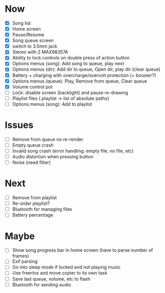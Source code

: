 # Now
- [x] Song list
- [x] Home screen
- [x] Pause/Resume
- [x] Song queue screen
- [x] switch to 3.5mm jack
- [x] Stereo with 2 MAX98357A
- [x] Ability to lock controls on double press of action button
- [x] Options menus (song): Add song to queue, play next
- [x] Options menus (dir): Add dir to queue, Open dir, play dir (clear queue)
- [x] Battery + charging with overcharge/overvolt protection (+ booster?)
- [x] Options menus (queue): Play, Remove from queue, Clear queue
- [x] Volume control pot
- [ ] Lock: disable screen (backlight) and pause re-drawing
- [ ] Playlist files (.playlist -> list of absolute paths)
- [ ] Options menus (song): Add to playlist

# Issues
- [ ] Remove from queue no re-render
- [ ] Empty queue crash
- [ ] Invalid song crash (error handling: empty file, no file, etc)
- [ ] Audio distortion when pressing button
- [ ] Noise (need filter)

# Next
- [ ] Remove from playlist
- [ ] Re-order playlist?
- [ ] Bluetooth for managing files
- [ ] Battery percentage

# Maybe
- [ ] Show song progress bar in home screen (have to parse number of frames)
- [ ] Exif parsing
- [ ] Go into sleep mode if locked and not playing music
- [ ] Use freertos and move copier to its own task
- [ ] Save last queue, volume, etc to flash
- [ ] Bluetooth for sending audio
